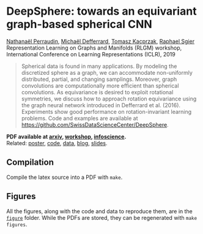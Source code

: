 # DeepSphere: towards an equivariant graph-based spherical CNN

[Nathanaël Perraudin][nath], [Michaël Defferrard][mdeff], [Tomasz Kacprzak][tomek], [Raphael Sgier][raphael]\
Representation Learning on Graphs and Manifolds (RLGM) workshop, International Conference on Learning Representations (ICLR), 2019

[nath]: https://perraudin.info
[mdeff]: https://deff.ch
[tomek]: https://www.ipa.phys.ethz.ch/people/person-detail.MjEyNzM5.TGlzdC82NjQsNTkxMDczNDQw.html
[raphael]: https://www.ipa.phys.ethz.ch/people/person-detail.MTcyNDY3.TGlzdC82NjQsNTkxMDczNDQw.html

> Spherical data is found in many applications.
> By modeling the discretized sphere as a graph, we can accommodate non-uniformly distributed, partial, and changing samplings.
> Moreover, graph convolutions are computationally more efficient than spherical convolutions.
> As equivariance is desired to exploit rotational symmetries, we discuss how to approach rotation equivariance using the graph neural network introduced in Defferrard et al. (2016).
> Experiments show good performance on rotation-invariant learning problems.
> Code and examples are available at https://github.com/SwissDataScienceCenter/DeepSphere.

**PDF available at [arxiv], [workshop], [infoscience].**\
Related: [poster], [code], [data], [blog], [slides].

[arxiv]: https://arxiv.org/abs/1904.05146
[workshop]: https://rlgm.github.io/papers/71.pdf
[infoscience]: https://infoscience.epfl.ch
[poster]: https://doi.org/10.5281/zenodo.2839355
[code]: https://github.com/SwissDataScienceCenter/DeepSphere
[data]: https://doi.org/10.5281/zenodo.1303271
[blog]: https://datascience.ch/deepsphere-a-neural-network-architecture-for-spherical-data
[slides]: https://doi.org/10.5281/zenodo.3243380

## Compilation

Compile the latex source into a PDF with `make`.

## Figures

All the figures, along with the code and data to reproduce them, are in the [`figure`](figures/) folder.
While the PDFs are stored, they can be regenerated with `make figures`.
